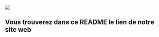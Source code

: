 
![](https://avatars2.githubusercontent.com/u/25484553?s=200&v=4)  
## **Vous trouverez dans ce README le lien de notre site web**

